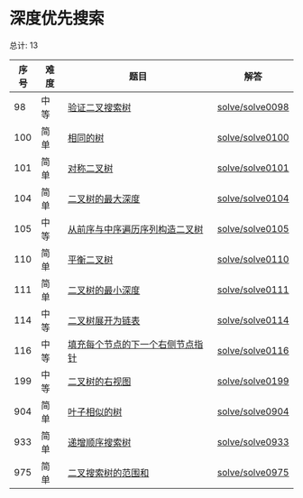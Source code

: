 # 深度优先搜索

<!--- table -->

总计: 13

| 序号 | 难度 | 题目                                                                                                                          | 解答                                  |
| ---- | ---- | ----------------------------------------------------------------------------------------------------------------------------- | ------------------------------------- |
| 98   | 中等 | [验证二叉搜索树](https://leetcode-cn.com/problems/validate-binary-search-tree/)                                               | [solve/solve0098](../solve/solve0098) |
| 100  | 简单 | [相同的树](https://leetcode-cn.com/problems/same-tree/)                                                                       | [solve/solve0100](../solve/solve0100) |
| 101  | 简单 | [对称二叉树](https://leetcode-cn.com/problems/symmetric-tree/)                                                                | [solve/solve0101](../solve/solve0101) |
| 104  | 简单 | [二叉树的最大深度](https://leetcode-cn.com/problems/maximum-depth-of-binary-tree/)                                            | [solve/solve0104](../solve/solve0104) |
| 105  | 中等 | [从前序与中序遍历序列构造二叉树](https://leetcode-cn.com/problems/construct-binary-tree-from-preorder-and-inorder-traversal/) | [solve/solve0105](../solve/solve0105) |
| 110  | 简单 | [平衡二叉树](https://leetcode-cn.com/problems/balanced-binary-tree/)                                                          | [solve/solve0110](../solve/solve0110) |
| 111  | 简单 | [二叉树的最小深度](https://leetcode-cn.com/problems/minimum-depth-of-binary-tree/)                                            | [solve/solve0111](../solve/solve0111) |
| 114  | 中等 | [二叉树展开为链表](https://leetcode-cn.com/problems/flatten-binary-tree-to-linked-list/)                                      | [solve/solve0114](../solve/solve0114) |
| 116  | 中等 | [填充每个节点的下一个右侧节点指针](https://leetcode-cn.com/problems/populating-next-right-pointers-in-each-node/)             | [solve/solve0116](../solve/solve0116) |
| 199  | 中等 | [二叉树的右视图](https://leetcode-cn.com/problems/binary-tree-right-side-view/)                                               | [solve/solve0199](../solve/solve0199) |
| 904  | 简单 | [叶子相似的树](https://leetcode-cn.com/problems/leaf-similar-trees/)                                                          | [solve/solve0904](../solve/solve0904) |
| 933  | 简单 | [递增顺序搜索树](https://leetcode-cn.com/problems/increasing-order-search-tree/)                                              | [solve/solve0933](../solve/solve0933) |
| 975  | 简单 | [二叉搜索树的范围和](https://leetcode-cn.com/problems/range-sum-of-bst/)                                                      | [solve/solve0975](../solve/solve0975) |
